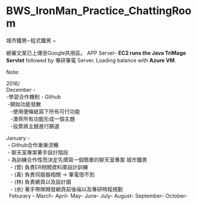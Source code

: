﻿# BWS_IronMan_Practice_ChattingRoom
城市鐵男─程式鐵男 ~


總審文案已上傳至Google共用區。
APP Server- **EC2 runs the Java TriMago Servlet** followed by 專研筆電 Server. Loading balance with **Azure VM**.


Note:

2016/ <br/>
December -  <br/>
  -學習合作機制 - Github <br/>
  -開始功能發散 <br/>
    -使用便條紙寫下所有可行功能 <br/>
    -湊齊所有功能形成一個主題 <br/>
    -投票將主題進行篩選 <br/>

January -  <br/>
  - Github合作漸漸流暢 <br/>
  - 聊天室專案著手設計階段 <br/>
  - 為訓練合作性而決定先撰寫一個簡單的聊天室專案 城市鐵男 <br/>
    - (曾) 負責ER相關資料庫設計訓練 <br/>
    - (黃) 負責伺服器相關 -> 筆電借不到 <br/>
    - (林) 負責網頁以及設計圖 <br/>
    - (水) 著手帶隊開發網頁前後端以及專研時程規劃 <br/>
  
Feburary -
March-
April-
May-
June-
July-
August-
September-
October-
